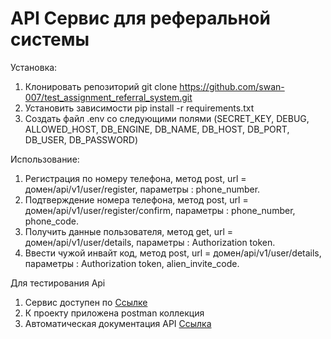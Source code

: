 # API Сервис для реферальной системы



Установка:
1. Клонировать репозиторий git clone https://github.com/swan-007/test_assignment_referral_system.git
2. Установить зависимости pip install -r requirements.txt
3. Создать файл .env со следующими полями (SECRET_KEY, DEBUG, ALLOWED_HOST, DB_ENGINE, DB_NAME, DB_HOST, DB_PORT, DB_USER, DB_PASSWORD)

Использование:

1. Регистрация по номеру телефона, метод post,  url = домен/api/v1/user/register, параметры : phone_number.
2. Подтверждение номера телефона, метод post,  url = домен/api/v1/user/register/confirm, параметры : phone_number, phone_code.
3. Получить данные пользователя, метод get, url = домен/api/v1/user/details,  параметры : Authorization token.
4. Ввести чужой инвайт код, метод post, url = домен/api/v1/user/details,  параметры : Authorization token, alien_invite_code.

Для тестирования Api 
1. Сервис доступен по [Ссылке](http://194.58.92.12/) 
2. К проекту приложена postman коллекция
3. Автоматическая документация API [Ссылка](http://194.58.92.12/api/docs/) 
